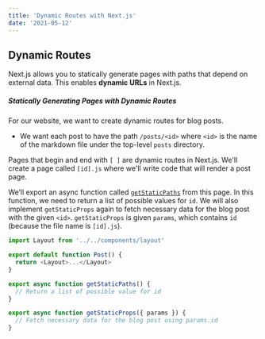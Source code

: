 ```yaml
---
title: 'Dynamic Routes with Next.js'
date: '2021-05-12'
---
```


## Dynamic Routes 
Next.js allows you to statically generate pages with paths that depend on external data. This enables **dynamic URLs** in Next.js.

##### Statically Generating Pages with Dynamic Routes
For our website, we want to create dynamic routes for blog posts.
- We want each post to have the path `/posts/<id>` where `<id>` is the name of the markdown file under the top-level `posts` directory.

Pages that begin and end with `[ ]` are dynamic routes in Next.js. We'll create a page called `[id].js` where we'll write code that will render a post page. 

We’ll export an async function called [`getStaticPaths`](https://nextjs.org/docs/basic-features/data-fetching#getstaticpaths-static-generation) from this page. In this function, we need to return a list of possible values for `id`. We will also implement `getStaticProps` again to fetch necessary data for the blog post with the given `<id>`.  `getStaticProps` is given `params`, which contains `id` (because the file name is `[id].js`).

```js
import Layout from '../../components/layout'

export default function Post() {
  return <Layout>...</Layout>
}

export async function getStaticPaths() {
  // Return a list of possible value for id
}

export async function getStaticProps({ params }) {
  // Fetch necessary data for the blog post using params.id
}
```